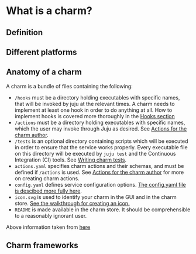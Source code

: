 # What is a charm?

## Definition

## Different platforms

## Anatomy of a charm
A charm is a bundle of files containing the following:

-   `/hooks` must be a directory holding executables with specific names, that will be invoked by juju at the relevant times. A charm needs to implement at least one hook in order to do anything at all. How to implement hooks is covered more thoroughly in the [Hooks section](https://discourse.juju.is/t/charm-hooks/1040)
-   `/actions` must be a directory holding executables with specific names, which the user may invoke through Juju as desired. See [Actions for the charm author](https://discourse.juju.is/t/actions-for-the-charm-author/1113).
-   `/tests` is an optional directory containing scripts which will be executed in order to ensure that the service works properly. Every executable file on this directory will be executed by `juju test` and the Continuous Integration (CI) tools. See [Writing charm tests](https://discourse.juju.is/t/writing-charm-tests/1130).
- `actions.yaml` specifies charm actions and their schemas, and must be defined if `/actions` is used. See [Actions for the charm author](https://discourse.juju.is/t/actions-for-the-charm-author/1113) for more on creating charm actions.
- `config.yaml` defines service configuration options. [The config.yaml file is descibed more fully here](https://discourse.juju.is/t/creating-config-yaml-and-configuring-charms/1039).
- `icon.svg` is used to identify your charm in the GUI and in the charm store. [See the walkthrough for creating an icon.](https://discourse.juju.is/t/creating-icons-for-charms/1041)
- `README` is made available in the charm store. It should be comprehensible to a reasonably ignorant user.

Above information taken from [here](https://discourse.juju.is/t/components-of-a-charm/1038)

## Charm frameworks
